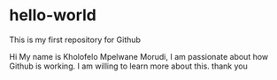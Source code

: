 # hello-world
This is my first repository for Github

Hi My name is Kholofelo Mpelwane Morudi, I am passionate about how Github is working. 
I am willing to learn more about this. 
thank you
